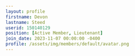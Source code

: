 ```yaml
---
layout: profile
firstname: Devon
lastname: Steed
userid: 150140129
position: [Active Member, Lieutenant]
join_date: 2023-11-07 00:00:00 -0400
profile: /assets/img/members/default/avatar.png
---
```

